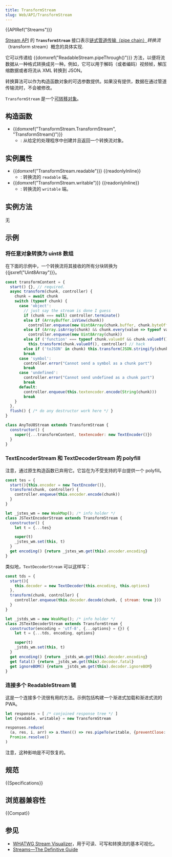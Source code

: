 ```yaml
---
title: TransformStream
slug: Web/API/TransformStream
---
```


{{APIRef("Streams")}}

[Stream API](/zh-CN/docs/Web/API/Streams_API) 的 **`TransformStream`** 接口表示[链式管道传输（pipe chain）](/zh-CN/docs/Web/API/Streams_API/Concepts#链式管道传输)*转换流*（transform stream）概念的具体实现.

它可以传递给 {{domxref("ReadableStream.pipeThrough()")}} 方法，以便将流数据从一种格式转换成另一种。例如，它可以用于解码（或者编码）视频帧，解压缩数据或者将流从 XML 转换到 JSON。

转换算法可以作为构造函数对象的可选参数提供。如果没有提供，数据在通过管道传输流时，不会被修改。

`TransformStream` 是一个[可转移对象](/zh-CN/docs/Web/API/Web_Workers_API/Transferable_objects)。

## 构造函数

- {{domxref("TransformStream.TransformStream", "TransformStream()")}}
  - : 从给定的处理程序中创建并且返回一个转换流对象。

## 实例属性

- {{domxref("TransformStream.readable")}} {{readonlyInline}}
  - : 转换流的 `readable` 端。
- {{domxref("TransformStream.writable")}} {{readonlyInline}}
  - : 转换流的 `writable` 端。

## 实例方法

无

## 示例

### 将任意对象转换为 uint8 数组

在下面的示例中，一个转换流将其接收的所有分块转换为 {{jsxref("Uint8Array")}}。

```js
const transformContent = {
  start() {}, // required.
  async transform(chunk, controller) {
    chunk = await chunk
    switch (typeof chunk) {
      case 'object':
        // just say the stream is done I guess
        if (chunk === null) controller.terminate()
        else if (ArrayBuffer.isView(chunk))
          controller.enqueue(new Uint8Array(chunk.buffer, chunk.byteOffset, chunk.byteLength))
        else if (Array.isArray(chunk) && chunk.every(value => typeof value === 'number'))
          controller.enqueue(new Uint8Array(chunk))
        else if ('function' === typeof chunk.valueOf && chunk.valueOf() !== chunk)
          this.transform(chunk.valueOf(), controller) // hack
        else if ('toJSON' in chunk) this.transform(JSON.stringify(chunk), controller)
        break
      case 'symbol':
        controller.error("Cannot send a symbol as a chunk part")
        break
      case 'undefined':
        controller.error("Cannot send undefined as a chunk part")
        break
      default:
        controller.enqueue(this.textencoder.encode(String(chunk)))
        break
    }
  },
  flush() { /* do any destructor work here */ }
}

class AnyToU8Stream extends TransformStream {
  constructor() {
    super({...transformContent, textencoder: new TextEncoder()})
  }
}
```

### TextEncoderStream 和 TextDecoderStream 的 polyfill

注意，通过原生构造函数已弃用它。它旨在为不受支持的平台提供一个 polyfill。

```js
const tes = {
  start(){this.encoder = new TextEncoder()},
  transform(chunk, controller) {
    controller.enqueue(this.encoder.encode(chunk))
  }
}

let _jstes_wm = new WeakMap(); /* info holder */
class JSTextEncoderStream extends TransformStream {
  constructor() {
    let t = {...tes}

    super(t)
    _jstes_wm.set(this, t)
  }
  get encoding() {return _jstes_wm.get(this).encoder.encoding}
}
```

类似地，`TextDecoderStream` 可以这样写：

```js
const tds = {
  start(){
    this.decoder = new TextDecoder(this.encoding, this.options)
  },
  transform(chunk, controller) {
    controller.enqueue(this.decoder.decode(chunk, { stream: true }))
  }
}

let _jstds_wm = new WeakMap(); /* info holder */
class JSTextDecoderStream extends TransformStream {
  constructor(encoding = 'utf-8', {...options} = {}) {
    let t = {...tds, encoding, options}

    super(t)
    _jstds_wm.set(this, t)
  }
  get encoding() {return _jstds_wm.get(this).decoder.encoding}
  get fatal() {return _jstds_wm.get(this).decoder.fatal}
  get ignoreBOM() {return _jstds_wm.get(this).decoder.ignoreBOM}
}
```

### 连接多个 ReadableStream 链

这是一个连接多个流很有用的方法。示例包括构建一个渐进式加载和渐进式流的 PWA。

```js
let responses = [ /* conjoined response tree */ ]
let {readable, writable} = new TransformStream

responses.reduce(
  (a, res, i, arr) => a.then(() => res.pipeTo(writable, {preventClose: (i+1) !== arr.length})),
  Promise.resolve()
)
```

注意，这种影响是不可恢复的。

## 规范

{{Specifications}}

## 浏览器兼容性

{{Compat}}

## 参见

- [WHATWG Stream Visualizer](https://whatwg-stream-visualizer.glitch.me/)，用于可读、可写和转换流的基本可视化。
- [Streams—The Definitive Guide](https://web.dev/streams/)
